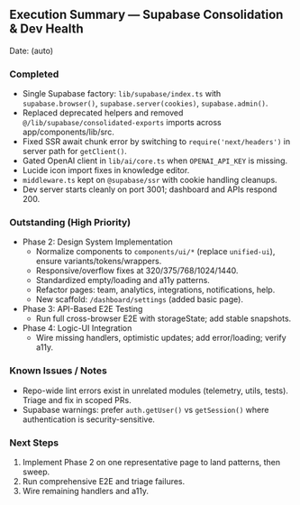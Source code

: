 ## Execution Summary — Supabase Consolidation & Dev Health

Date: (auto)

### Completed
- Single Supabase factory: `lib/supabase/index.ts` with `supabase.browser()`, `supabase.server(cookies)`, `supabase.admin()`.
- Replaced deprecated helpers and removed `@/lib/supabase/consolidated-exports` imports across app/components/lib/src.
- Fixed SSR await chunk error by switching to `require('next/headers')` in server path for `getClient()`.
- Gated OpenAI client in `lib/ai/core.ts` when `OPENAI_API_KEY` is missing.
- Lucide icon import fixes in knowledge editor.
- `middleware.ts` kept on `@supabase/ssr` with cookie handling cleanups.
- Dev server starts cleanly on port 3001; dashboard and APIs respond 200.

### Outstanding (High Priority)
- Phase 2: Design System Implementation
  - Normalize components to `components/ui/*` (replace `unified-ui`), ensure variants/tokens/wrappers.
  - Responsive/overflow fixes at 320/375/768/1024/1440.
  - Standardized empty/loading and a11y patterns.
  - Refactor pages: team, analytics, integrations, notifications, help.
  - New scaffold: `/dashboard/settings` (added basic page).
- Phase 3: API-Based E2E Testing
  - Run full cross-browser E2E with storageState; add stable snapshots.
- Phase 4: Logic-UI Integration
  - Wire missing handlers, optimistic updates; add error/loading; verify a11y.

### Known Issues / Notes
- Repo-wide lint errors exist in unrelated modules (telemetry, utils, tests). Triage and fix in scoped PRs.
- Supabase warnings: prefer `auth.getUser()` vs `getSession()` where authentication is security-sensitive.

### Next Steps
1) Implement Phase 2 on one representative page to land patterns, then sweep.
2) Run comprehensive E2E and triage failures.
3) Wire remaining handlers and a11y.

